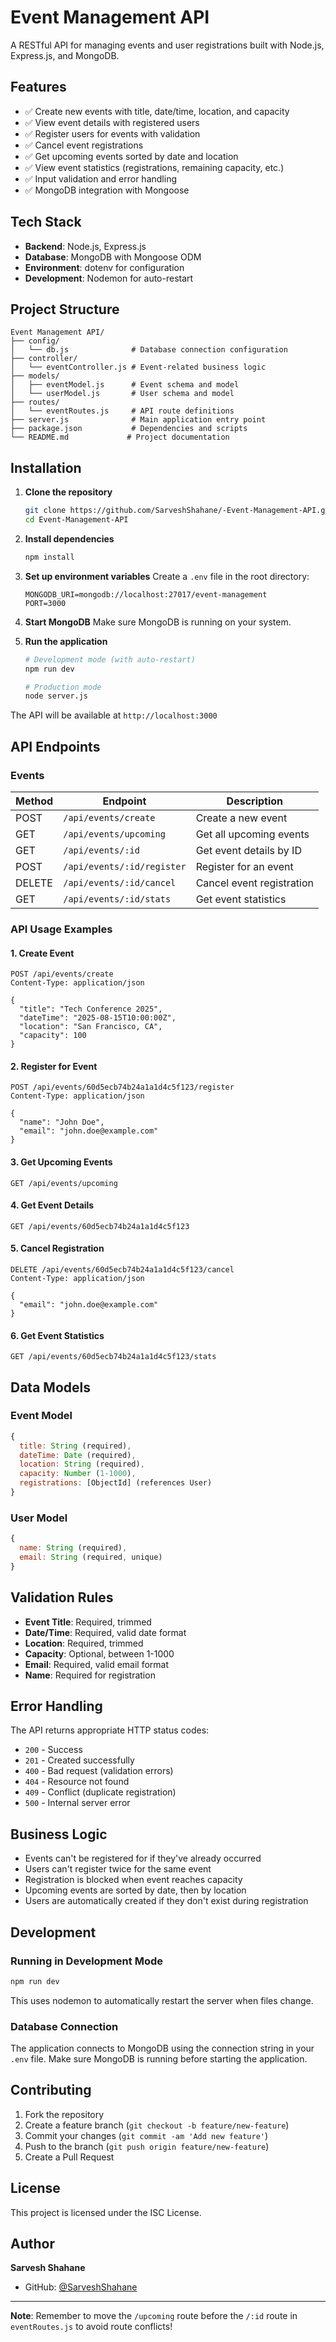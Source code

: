 # Event Management API

A RESTful API for managing events and user registrations built with Node.js, Express.js, and MongoDB.

## Features

- ✅ Create new events with title, date/time, location, and capacity
- ✅ View event details with registered users
- ✅ Register users for events with validation
- ✅ Cancel event registrations
- ✅ Get upcoming events sorted by date and location
- ✅ View event statistics (registrations, remaining capacity, etc.)
- ✅ Input validation and error handling
- ✅ MongoDB integration with Mongoose

## Tech Stack

- **Backend**: Node.js, Express.js
- **Database**: MongoDB with Mongoose ODM
- **Environment**: dotenv for configuration
- **Development**: Nodemon for auto-restart

## Project Structure

```
Event Management API/
├── config/
│   └── db.js              # Database connection configuration
├── controller/
│   └── eventController.js # Event-related business logic
├── models/
│   ├── eventModel.js      # Event schema and model
│   └── userModel.js       # User schema and model
├── routes/
│   └── eventRoutes.js     # API route definitions
├── server.js              # Main application entry point
├── package.json           # Dependencies and scripts
└── README.md             # Project documentation
```

## Installation

1. **Clone the repository**
   ```bash
   git clone https://github.com/SarveshShahane/-Event-Management-API.git
   cd Event-Management-API
   ```

2. **Install dependencies**
   ```bash
   npm install
   ```

3. **Set up environment variables**
   Create a `.env` file in the root directory:
   ```env
   MONGODB_URI=mongodb://localhost:27017/event-management
   PORT=3000
   ```

4. **Start MongoDB**
   Make sure MongoDB is running on your system.

5. **Run the application**
   ```bash
   # Development mode (with auto-restart)
   npm run dev
   
   # Production mode
   node server.js
   ```

The API will be available at `http://localhost:3000`

## API Endpoints

### Events

| Method | Endpoint | Description |
|--------|----------|-------------|
| POST | `/api/events/create` | Create a new event |
| GET | `/api/events/upcoming` | Get all upcoming events |
| GET | `/api/events/:id` | Get event details by ID |
| POST | `/api/events/:id/register` | Register for an event |
| DELETE | `/api/events/:id/cancel` | Cancel event registration |
| GET | `/api/events/:id/stats` | Get event statistics |

### API Usage Examples

#### 1. Create Event
```http
POST /api/events/create
Content-Type: application/json

{
  "title": "Tech Conference 2025",
  "dateTime": "2025-08-15T10:00:00Z",
  "location": "San Francisco, CA",
  "capacity": 100
}
```

#### 2. Register for Event
```http
POST /api/events/60d5ecb74b24a1a1d4c5f123/register
Content-Type: application/json

{
  "name": "John Doe",
  "email": "john.doe@example.com"
}
```

#### 3. Get Upcoming Events
```http
GET /api/events/upcoming
```

#### 4. Get Event Details
```http
GET /api/events/60d5ecb74b24a1a1d4c5f123
```

#### 5. Cancel Registration
```http
DELETE /api/events/60d5ecb74b24a1a1d4c5f123/cancel
Content-Type: application/json

{
  "email": "john.doe@example.com"
}
```

#### 6. Get Event Statistics
```http
GET /api/events/60d5ecb74b24a1a1d4c5f123/stats
```

## Data Models

### Event Model
```javascript
{
  title: String (required),
  dateTime: Date (required),
  location: String (required),
  capacity: Number (1-1000),
  registrations: [ObjectId] (references User)
}
```

### User Model
```javascript
{
  name: String (required),
  email: String (required, unique)
}
```

## Validation Rules

- **Event Title**: Required, trimmed
- **Date/Time**: Required, valid date format
- **Location**: Required, trimmed
- **Capacity**: Optional, between 1-1000
- **Email**: Required, valid email format
- **Name**: Required for registration

## Error Handling

The API returns appropriate HTTP status codes:

- `200` - Success
- `201` - Created successfully
- `400` - Bad request (validation errors)
- `404` - Resource not found
- `409` - Conflict (duplicate registration)
- `500` - Internal server error

## Business Logic

- Events can't be registered for if they've already occurred
- Users can't register twice for the same event
- Registration is blocked when event reaches capacity
- Upcoming events are sorted by date, then by location
- Users are automatically created if they don't exist during registration

## Development

### Running in Development Mode
```bash
npm run dev
```

This uses nodemon to automatically restart the server when files change.

### Database Connection
The application connects to MongoDB using the connection string in your `.env` file. Make sure MongoDB is running before starting the application.

## Contributing

1. Fork the repository
2. Create a feature branch (`git checkout -b feature/new-feature`)
3. Commit your changes (`git commit -am 'Add new feature'`)
4. Push to the branch (`git push origin feature/new-feature`)
5. Create a Pull Request

## License

This project is licensed under the ISC License.

## Author

**Sarvesh Shahane**
- GitHub: [@SarveshShahane](https://github.com/SarveshShahane)

---

**Note**: Remember to move the `/upcoming` route before the `/:id` route in `eventRoutes.js` to avoid route conflicts!
